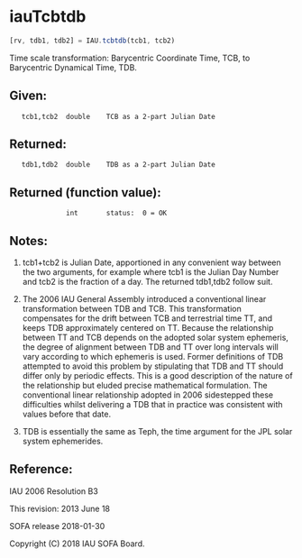 # iauTcbtdb

```js
[rv, tdb1, tdb2] = IAU.tcbtdb(tcb1, tcb2)
```

Time scale transformation:  Barycentric Coordinate Time, TCB, to
Barycentric Dynamical Time, TDB.

## Given:
```
   tcb1,tcb2  double    TCB as a 2-part Julian Date
```

## Returned:
```
   tdb1,tdb2  double    TDB as a 2-part Julian Date
```

## Returned (function value):
```
              int       status:  0 = OK
```

## Notes:

1) tcb1+tcb2 is Julian Date, apportioned in any convenient way
   between the two arguments, for example where tcb1 is the Julian
   Day Number and tcb2 is the fraction of a day.  The returned
   tdb1,tdb2 follow suit.

2) The 2006 IAU General Assembly introduced a conventional linear
   transformation between TDB and TCB.  This transformation
   compensates for the drift between TCB and terrestrial time TT,
   and keeps TDB approximately centered on TT.  Because the
   relationship between TT and TCB depends on the adopted solar
   system ephemeris, the degree of alignment between TDB and TT over
   long intervals will vary according to which ephemeris is used.
   Former definitions of TDB attempted to avoid this problem by
   stipulating that TDB and TT should differ only by periodic
   effects.  This is a good description of the nature of the
   relationship but eluded precise mathematical formulation.  The
   conventional linear relationship adopted in 2006 sidestepped
   these difficulties whilst delivering a TDB that in practice was
   consistent with values before that date.

3) TDB is essentially the same as Teph, the time argument for the
   JPL solar system ephemerides.

## Reference:

   IAU 2006 Resolution B3

This revision:  2013 June 18

SOFA release 2018-01-30

Copyright (C) 2018 IAU SOFA Board.